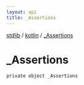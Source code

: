 ```yaml
---
layout: api
title: _Assertions
---
```

[stdlib](../index.md) / [kotlin](index.md) / [_Assertions](_Assertions.md)

# _Assertions

```
private object _Assertions
```
